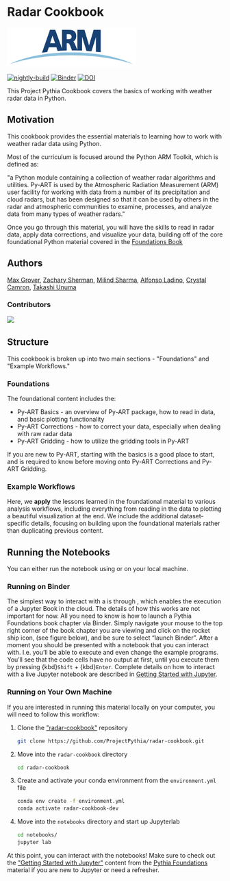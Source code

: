 # Radar Cookbook

<img src="thumbnail.png" alt="radar thumbnail" width="300"/>

[![nightly-build](https://github.com/ProjectPythia/radar-cookbook/actions/workflows/nightly-build.yaml/badge.svg)](https://github.com/ProjectPythia/radar-cookbook/actions/workflows/nightly-build.yaml)
[![Binder](https://binder.projectpythia.org/badge_logo.svg)](https://binder.projectpythia.org/v2/gh/ProjectPythia/radar-cookbook/main?labpath=notebooks)
[![DOI](https://zenodo.org/badge/479066261.svg)](https://zenodo.org/badge/latestdoi/479066261)

This Project Pythia Cookbook covers the basics of working with weather radar data in Python.

## Motivation

This cookbook provides the essential materials to learning how to work with weather radar data using Python.

Most of the curriculum is focused around the Python ARM Toolkit, which is defined as:

"a Python module containing a collection of weather radar algorithms and utilities. Py-ART is used by the Atmospheric Radiation Measurement (ARM) user facility for working with data from a number of its precipitation and cloud radars, but has been designed so that it can be used by others in the radar and atmospheric communities to examine, processes, and analyze data from many types of weather radars."

Once you go through this material, you will have the skills to read in radar data, apply data corrections, and visualize your data, building off of the core foundational Python material covered in the [Foundations Book](https://foundations.projectpythia.org)

## Authors

[Max Grover](https://github.com/mgrover1), [Zachary Sherman](https://github.com/zssherman), [Milind Sharma](https://github.com/gewitterblitz), [Alfonso Ladino](https://github.com/aladinor), [Crystal Camron](https://github.com/crystalclearwx), [Takashi Unuma](https://github.com/TakashiUNUMA)

### Contributors

<a href="https://github.com/ProjectPythia/radar-cookbook/graphs/contributors">
  <img src="https://contrib.rocks/image?repo=ProjectPythia/radar-cookbook" />
</a>

## Structure

This cookbook is broken up into two main sections - "Foundations" and "Example Workflows."

### Foundations

The foundational content includes the:

- Py-ART Basics - an overview of Py-ART package, how to read in data, and basic plotting functionality
- Py-ART Corrections - how to correct your data, especially when dealing with raw radar data
- Py-ART Gridding - how to utilize the gridding tools in Py-ART

If you are new to Py-ART, starting with the basics is a good place to start, and is required to know before moving onto Py-ART Corrections and Py-ART Gridding.

### Example Workflows

Here, we **apply** the lessons learned in the foundational material to various analysis workflows, including everything from reading in the data to plotting a beautiful visualization at the end. We include the additional dataset-specific details, focusing on building upon the foundational materials rather than duplicating previous content.

## Running the Notebooks

You can either run the notebook using [](xref:foundations#term-binder) or on your local machine.

### Running on Binder

The simplest way to interact with a [](xref:foundations#term-jupyter-notebook) is through
[](xref:foundations#term-binder), which enables the execution of a
Jupyter Book in the cloud. The details of how this works are not
important for now. All you need to know is how to launch a Pythia
Foundations book chapter via Binder. Simply navigate your mouse to
the top right corner of the book chapter you are viewing and click
on the rocket ship icon, (see figure below), and be sure to select
“launch Binder”. After a moment you should be presented with a
notebook that you can interact with. I.e. you’ll be able to execute
and even change the example programs. You’ll see that the code cells
have no output at first, until you execute them by pressing
{kbd}`Shift` + {kbd}`Enter`. Complete details on how to interact with
a live Jupyter notebook are described in [Getting Started with
Jupyter](https://foundations.projectpythia.org/foundations/getting-started-jupyter).

### Running on Your Own Machine

If you are interested in running this material locally on your computer, you will need to follow this workflow:

1. Clone the ["radar-cookbook"](https://github.com/ProjectPythia/radar-cookbook) repository

   ```bash
   git clone https://github.com/ProjectPythia/radar-cookbook.git
   ```

2. Move into the `radar-cookbook` directory

   ```bash
   cd radar-cookbook
   ```

3. Create and activate your conda environment from the `environment.yml` file

   ```bash
   conda env create -f environment.yml
   conda activate radar-cookbook-dev
   ```

4. Move into the `notebooks` directory and start up Jupyterlab
   ```bash
   cd notebooks/
   jupyter lab
   ```

At this point, you can interact with the notebooks! Make sure to check out the ["Getting Started with Jupyter"](https://foundations.projectpythia.org/foundations/getting-started-jupyter) content from the [Pythia Foundations](https://foundations.projectpythia.org) material if you are new to Jupyter or need a refresher.

